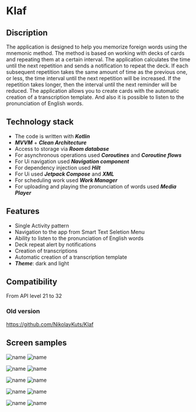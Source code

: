 # Klaf

## Discription

The application is designed to help you memorize foreign words using the mnemonic method. The method is based on working with decks of cards and repeating them at a certain interval.
The application calculates the time until the next repetition and sends a notification to repeat the deck. If each subsequent repetition takes the same amount of time as the previous one, or less, the time interval until the next repetition will be increased. If the repetition takes longer, then the interval until the next reminder will be reduced.
The application allows you to create cards with the automatic creation of a transcription template. And also it is possible to listen to the pronunciation of English words.


## Technology stack
* The code is written with _**Kotlin**_
*  _**MVVM**_ + _**Clean Architecture**_
* Access to storage via _**Room database**_
* For asynchronous operations used _**Coroutines**_ and _**Coroutine flows**_
* For Ui navigation used _**Navigation component**_
* For dependency injection used _**Hilt**_
* For Ui used _**Jetpack Compose**_ and _**XML**_
* For scheduling work used _**Work Manager**_
* For uploading and playing the pronunciation of words used _**Media Player**_

## Features
* Single Activity pattern
* Navigation to the app from Smart Text Seletion Menu
* Ability to listen to the pronunciation of English words
* Deck repeat alert by notifications
* Creation of transcriptions
* Automatic creation of a transcription template
* _**Theme**_: dark and light

## Compatibility
From API level 21 to 32

### Old version
https://github.com/NikolayKuts/Klaf

## Screen samples
![name](https://github.com/NikolayKuts/Klaf_kt/blob/develop/preview/deck_list_screen_light_theme.png)
![name](https://github.com/NikolayKuts/Klaf_kt/blob/develop/preview/deck_list_screen_dark_theme.png)

![name](https://github.com/NikolayKuts/Klaf_kt/blob/develop/preview/deck_navigation_dialog_light_theme.png)
![name](https://github.com/NikolayKuts/Klaf_kt/blob/develop/preview/deck_navigation_dialog_dark_theme.png)

![name](https://github.com/NikolayKuts/Klaf_kt/blob/develop/preview/deck_repetition_screen_dark_theme.png)
![name](https://github.com/NikolayKuts/Klaf_kt/blob/develop/preview/deck_repetition_screen_light_theme.png)

![name](https://github.com/NikolayKuts/Klaf_kt/blob/develop/preview/card_addition_screen_light_theme.png)
![name](https://github.com/NikolayKuts/Klaf_kt/blob/develop/preview/card_editing_screen_dark_theme.png)

![name](https://github.com/NikolayKuts/Klaf_kt/blob/develop/preview/deck_deleting_dialog_dark_theme.png)
![name](https://github.com/NikolayKuts/Klaf_kt/blob/develop/preview/deck_creating_dialog_light_theme.png)
